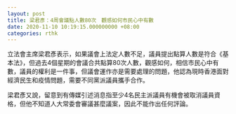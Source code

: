 ```yaml
---
layout: post
title: 梁君彥：4周會議點人數80次　觀感如何市民心中有數
date: 2020-11-10 10:19:15.000000000 +08:00
categories: rthk
---
```


立法會主席梁君彥表示，如果議會上法定人數不足，議員提出點算人數是符合《基本法》，但過去4個星期的會議合共點算80次人數，觀感如何，相信市民心中有數，議員的權利是一件事，但議會運作亦是需要處理的問題，他認為現時香港面對經濟民生和疫情問題，需要不同黨派議員攜手合作。

梁君彥又說，留意到有傳媒引述消息指至少4名民主派議員有機會被取消議員資格，但他不知道人大常委會審議甚麼議案，因此不能作出任何評論。
